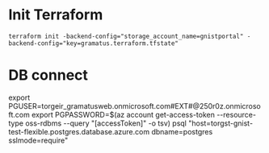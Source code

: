 # Init Terraform

```shell
terraform init -backend-config="storage_account_name=gnistportal" -backend-config="key=gramatus.terraform.tfstate"
```

# DB connect

export PGUSER=torgeir_gramatusweb.onmicrosoft.com#EXT#@250r0z.onmicrosoft.com
export PGPASSWORD=$(az account get-access-token --resource-type oss-rdbms --query "[accessToken]" -o tsv)
psql "host=torgst-gnist-test-flexible.postgres.database.azure.com dbname=postgres sslmode=require"
